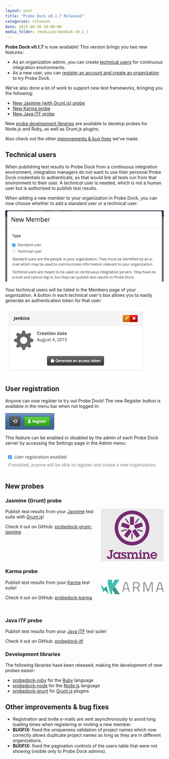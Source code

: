 ```yaml
---
layout: post
title: "Probe Dock v0.1.7 Released"
categories: releases
date: 2015-08-26 20:00:00
media_folder: /media/probedock-v0_1_7
---
```


**Probe Dock v0.1.7** is now available!
This version brings you two new features:

* As an organization admin, you can create [technical users](#technical-users) for continuous integration environments.
* As a new user, you can [register an account and create an organization](#user-registration) to try Probe Dock.

We've also done a lot of work to support new test frameworks, bringing you the following:

* [New Jasmine (with Grunt.js) probe](https://github.com/probedock/probedock-grunt-jasmine)
* [New Karma probe](https://github.com/probedock/probedock-karma)
* [New Java ITF probe](https://github.com/probedock/probedock-itf)

New [probe development libraries](#probe-libraries) are available to develop probes for Node.js and Ruby, as well as Grunt.js plugins.

Also check out the other [improvements & bug fixes](#improvements-fixes) we've made.



<a name="technical-users"></a>

## Technical users

When publishing test results to Probe Dock from a continuous integration environment,
integration managers do not want to use their personal Probe Dock credentials to authenticate,
as that would link all tests run from that environment to their user.
A *technical* user is needed, which is not a human user but is authorized to publish test results.

When adding a new member to your organization in Probe Dock,
you can now choose whether to add a standard user or a technical user:

![Technical user form](/media/probedock-v0_1_7/technical-user-form.png)

Your technical users will be listed in the Members page of your organization.
A button in each technical user's box allows you to easily generate an authentication token for that user:

![Technical users listing](/media/probedock-v0_1_7/technical-users-listing.png)



<a name="user-registration"></a>

## User registration

Anyone can now register to try out Probe Dock!
The new Register button is available in the menu bar when not logged in:

![User registration button](/media/probedock-v0_1_7/user-registration-button.png)

This feature can be enabled or disabled by the admin of each Probe Dock server by accessing the Settings page in the Admin menu:

![User registration setting](/media/probedock-v0_1_7/user-registration-setting.png)



## New probes

<a name="jasmine-grunt-probe"></a>

### Jasmine (Grunt) probe

<img src="/media/probedock-v0_1_7/jasmine.png" width="200" alt="Jasmine logo" style="float:right;margin-left:1em;" />

Publish test results from your [Jasmine](http://jasmine.github.io) test suite with [Grunt.js](http://gruntjs.com)!

Check it out on GitHub: [probedock-grunt-jasmine](https://github.com/probedock/probedock-grunt-jasmine)

<br style="clear:both;" />

<a name="karma-probe"></a>

### Karma probe

<img src="/media/probedock-v0_1_7/karma.png" width="200" alt="Karma logo" style="float:right;margin-left:1em;" />

Publish test results from your [Karma](http://karma-runner.github.io/0.13/index.html) test suite!

Check it out on GitHub: [probedock-karma](https://github.com/probedock/probedock-karma)

<br style="clear:both;" />

<a name="java-itf-probe"></a>

### Java ITF probe

Publish test results from your [Java ITF](https://github.com/probedock/jee-itf) test suite!

Check it out on GitHub: [probedock-itf](https://github.com/probedock/probedock-itf)



<a name="probe-libraries"></a>

### Development libraries

The following libraries have been released, making the development of new probes easier:

* [probedock-ruby](https://github.com/probedock/probedock-ruby) for the [Ruby](https://www.ruby-lang.org/en/) language
* [probedock-node](https://github.com/probedock/probedock-node) for the [Node.js](https://nodejs.org) language
* [probedock-grunt](https://github.com/probedock/probedock-grunt) for [Grunt.js](http://gruntjs.com) plugins



<a name="improvements-fixes"></a>

## Other improvements & bug fixes

* Registration and invite e-mails are sent asynchronously to avoid long loading times when registering or inviting a new member.
* **BUGFIX:** fixed the uniqueness validation of project names which now correctly allows duplicate project names as long as they are in different organizations.
* **BUGFIX:** fixed the pagination controls of the users table that were not showing (visible only to Probe Dock admins).
